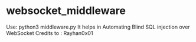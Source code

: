 # websocket_middleware
Use: python3 middleware.py
It helps in Automating Blind SQL injection over WebSocket
Credits to : Rayhan0x01
